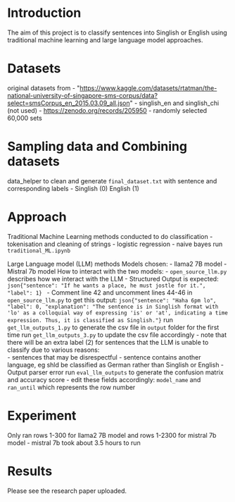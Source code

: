 # Introduction
The aim of this project is to classify sentences into Singlish or English using traditional machine learning and large language model approaches.

# Datasets
original datasets from
    - "https://www.kaggle.com/datasets/rtatman/the-national-university-of-singapore-sms-corpus/data?select=smsCorpus_en_2015.03.09_all.json"
        - singlish_en and singlish_chi (not used)
    -  https://zenodo.org/records/205950
        - randomly selected 60,000 sets

# Sampling data and Combining datasets
data_helper to clean and generate `final_dataset.txt` with sentence and corresponding labels 
    - Singlish (0) English (1)

# Approach
Traditional Machine Learning methods conducted to do classification
    - tokenisation and cleaning of strings
    - logistic regression
    - naive bayes 
    run `traditional_ML.ipynb`

Large Language model (LLM) methods 
    Models chosen:
        - llama2 7B model 
        - Mistral 7b model
    How to interact with the two models:
        - `open_source_llm.py` describes how we interact with the LLM
        - Structured Output is expected:
             ```json{"sentence": "If he wants a place, he must jostle for it.",
                    "label": 1} ```
        - Comment line 42 and uncomment lines 44-46 in `open_source_llm.py` to get this output:
            ```json{"sentence": "Haha 6pm lo",
                    "label": 0,
                    "explanation": "The sentence is in Singlish format with 'lo' as a colloquial way of expressing
                                     'is' or 'at', indicating a time expression. Thus, it is classified as Singlish."}```
    run `get_llm_outputs_1.py` to generate the csv file in `output` folder for the first time
    run `get_llm_outputs_3.py` to update the csv file accordingly
        - note that there will be an extra label (2) for sentences that the LLM is unable to classify due to various reasons:   
            - sentences that may be disrespectful
            - sentence contains another language, eg shld be classified as German rather than Singlish or English
            - Output parser error 
    run `eval_llm_outputs` to generate the confusion matrix and accuracy score
        - edit these fields accordingly: `model_name` and `ran_until` which represents the row number

# Experiment 
Only ran rows 1-300 for llama2 7B model and rows 1-2300 for mistral 7b model
    - mistral 7b took about 3.5 hours to run

# Results 
Please see the research paper uploaded.

